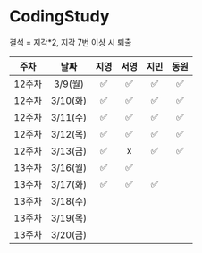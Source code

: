 # CodingStudy
결석 = 지각*2, 
지각 7번 이상 시 퇴출

|주차|날짜|지영|서영|지민|동원|
|--------|:-------:|:-------:|:-------:|:-------:|:-------:|
|12주차|3/9(월)|✅|✅|✅|✅|
|12주차|3/10(화)|✅|✅|✅|✅|
|12주차|3/11(수)|✅|✅|✅|✅|
|12주차|3/12(목)|✅|✅|✅|✅|
|12주차|3/13(금)|✅|x|✅|✅|
|13주차|3/16(월)|✅|✅|||
|13주차|3/17(화)|✅|✅|✅||
|13주차|3/18(수)|||||
|13주차|3/19(목)|||||
|13주차|3/20(금)|||||


